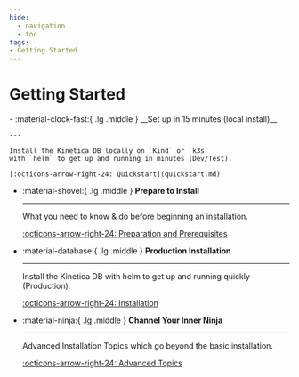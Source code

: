 ```yaml
---
hide:
  - navigation
  - toc
tags:
- Getting Started
---
```

# Getting Started

<div class="grid cards" markdown>
-   :material-clock-fast:{ .lg .middle } __Set up in 15 minutes (local install)__

    ---

    Install the Kinetica DB locally on `Kind` or `k3s`
    with `helm` to get up and running in minutes (Dev/Test).

    [:octicons-arrow-right-24: Quickstart](quickstart.md)

-   :material-shovel:{ .lg .middle } __Prepare to Install__

    ---

    What you need to know & do before beginning an installation.

    [:octicons-arrow-right-24: Preparation and Prerequisites](preparation_and_prerequisites.md)

-   :material-database:{ .lg .middle } __Production Installation__

    ---

    Install the Kinetica DB with helm to get up and running quickly
    (Production).

    [:octicons-arrow-right-24: Installation](installation.md)

-   :material-ninja:{ .lg .middle } __Channel Your Inner Ninja__

    ---

    Advanced Installation Topics which go beyond the basic installation.

    [:octicons-arrow-right-24: Advanced Topics](../Advanced/index.md)

